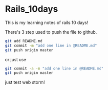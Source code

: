 # Rails_10days

This is my learning notes of rails 10 days!

There's 3 step used to push the file to github.

```bash
git add README.md
git commit -m "add one line in @README.md"
git push origin master
``` 

or just use

```bash
git commit -a -m "add one line in @README.md"
git push origin master
``` 

just test web storm!
